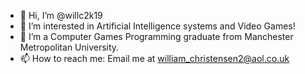 - 👋 Hi, I’m @willc2k19
- 👀 I’m interested in Artificial Intelligence systems and Video Games!
- 🌱 I’m a Computer Games Programming graduate from Manchester Metropolitan University.
- 📫 How to reach me: Email me at william_christensen2@aol.co.uk

<!---
willc2k19/willc2k19 is a ✨ special ✨ repository because its `README.md` (this file) appears on your GitHub profile.
You can click the Preview link to take a look at your changes.
--->

